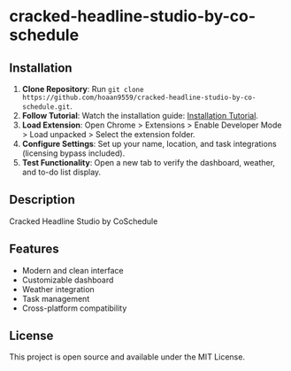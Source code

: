 # cracked-headline-studio-by-co-schedule

## Installation
1. **Clone Repository**: Run `git clone https://github.com/hoaan9559/cracked-headline-studio-by-co-schedule.git`.
2. **Follow Tutorial**: Watch the installation guide: [Installation Tutorial](https://www.youtube.com/watch?v=yVvvA8kaIuk).
3. **Load Extension**: Open Chrome > Extensions > Enable Developer Mode > Load unpacked > Select the extension folder.
4. **Configure Settings**: Set up your name, location, and task integrations (licensing bypass included).
5. **Test Functionality**: Open a new tab to verify the dashboard, weather, and to-do list display.

## Description
Cracked Headline Studio by CoSchedule

## Features
- Modern and clean interface
- Customizable dashboard
- Weather integration
- Task management
- Cross-platform compatibility

## License
This project is open source and available under the MIT License.